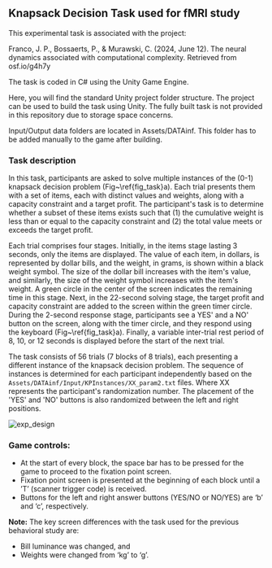 ## Knapsack Decision Task used for fMRI study

This experimental task is associated with the project:

Franco, J. P., Bossaerts, P., & Murawski, C. (2024, June 12). The neural dynamics associated with computational complexity. Retrieved from osf.io/g4h7y

The task is coded in C# using the Unity Game Engine. 

Here, you will find the standard Unity project folder structure. The project can be used to build the task using Unity. The fully built task is not provided in this repository due to storage space concerns. 

Input/Output data folders are located in Assets/DATAinf. This folder has to be added manually to the game after building.

### Task description

In this task, participants are asked to solve multiple instances of the (0-1) knapsack decision problem (Fig~\ref{fig_task}a). Each trial presents them with a set of items, each with distinct values and weights, along with a capacity constraint and a target profit. The participant's task is to determine whether a subset of these items exists such that (1) the cumulative weight is less than or equal to the capacity constraint and (2) the total value meets or exceeds the target profit.

Each trial comprises four stages. Initially, in the items stage lasting 3 seconds, only the items are displayed. The value of each item, in dollars, is represented by dollar bills, and the weight, in grams, is shown within a black weight symbol. The size of the dollar bill increases with the item's value, and similarly, the size of the weight symbol increases with the item's weight. A green circle in the center of the screen indicates the remaining time in this stage. Next, in the 22-second solving stage, the target profit and capacity constraint are added to the screen within the green timer circle. During the 2-second response stage, participants see a YES' and a NO' button on the screen, along with the timer circle, and they respond using the keyboard (Fig~\ref{fig_task}a). Finally, a variable inter-trial rest period of 8, 10, or 12 seconds is displayed before the start of the next trial.

The task consists of 56 trials (7 blocks of 8 trials), each presenting a different instance of the knapsack decision problem. The sequence of instances is determined for each participant independently based on the `Assets/DATAinf/Input/KPInstances/XX_param2.txt` files. Where XX represents the participant's randomization number. The placement of the 'YES' and 'NO' buttons is also randomized between the left and right positions.

![exp_design](https://github.com/jpfranco123/KS-Decision-T2/assets/26372744/77f7302c-9658-4f01-8a5c-a52c91131459)

### Game controls:
- At the start of every block, the space bar has to be pressed for the game to proceed to the fixation point screen.
- Fixation point screen is presented at the beginning of each block until a ’T’ (scanner trigger code) is received.
- Buttons for the left and right answer buttons (YES/NO or NO/YES) are ‘b’ and ‘c’, respectively.

**Note:**
The key screen differences with the task used for the previous behavioral study are:
- Bill luminance was changed, and
- Weights were changed from ‘kg’ to ‘g’.
